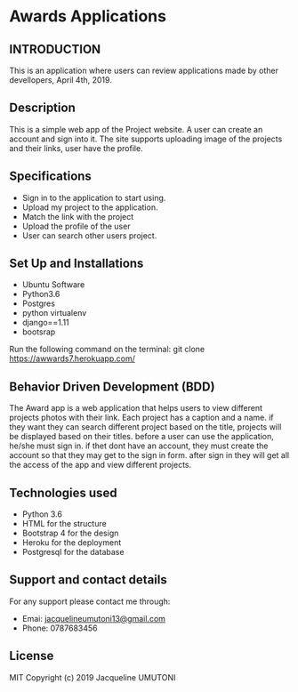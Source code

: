 # Awards Applications

## INTRODUCTION
This is an application where users can review applications made by other devellopers, April 4th, 2019.

## Description

This is a simple web app of the Project website. A user can create an account and sign into it. The site supports uploading image of the projects and their links, user have the profile.

## Specifications

* Sign in to the application to start using.
* Upload my project to the application.
* Match the link with the project
* Upload the profile of the user
* User can search other users project.

## Set Up and Installations

* Ubuntu Software
* Python3.6
* Postgres
* python virtualenv
* django==1.11
* bootsrap


Run the following command on the terminal: git clone https://awwards7.herokuapp.com/

## Behavior Driven Development (BDD)

The Award app is a web application that helps users to view different projects photos with their link. Each project has a caption and a name. if they want they can search different project based on the title, projects will be displayed based on their titles. before a user can use the application, he/she must sign in. if thet dont have an account, they must create the account so that they may get to the sign in form. after sign in they will get all the access of the app and view different projects.

## Technologies used

* Python 3.6
* HTML for the structure
* Bootstrap 4 for the design
* Heroku for the deployment
* Postgresql for the database

## Support and contact details

For any support please contact me through:
* Emai: jacquelineumutoni13@gmail.com 
* Phone: 0787683456

## License

MIT Copyright (c) 2019 Jacqueline UMUTONI